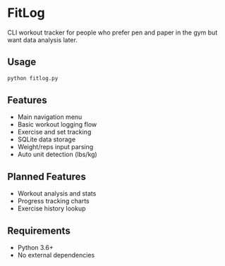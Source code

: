 # FitLog

CLI workout tracker for people who prefer pen and paper in the gym but want data analysis later.

## Usage

```bash
python fitlog.py
```

## Features

- Main navigation menu
- Basic workout logging flow
- Exercise and set tracking
- SQLite data storage
- Weight/reps input parsing
- Auto unit detection (lbs/kg)

## Planned Features

- Workout analysis and stats
- Progress tracking charts
- Exercise history lookup

## Requirements

- Python 3.6+
- No external dependencies